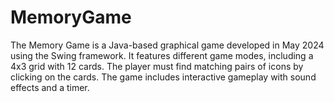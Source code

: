 # MemoryGame
The Memory Game is a Java-based graphical game developed in May 2024 using the Swing framework. It features different game modes, including a 4x3 grid with 12 cards. The player must find matching pairs of icons by clicking on the cards. The game includes interactive gameplay with sound effects and a timer.

